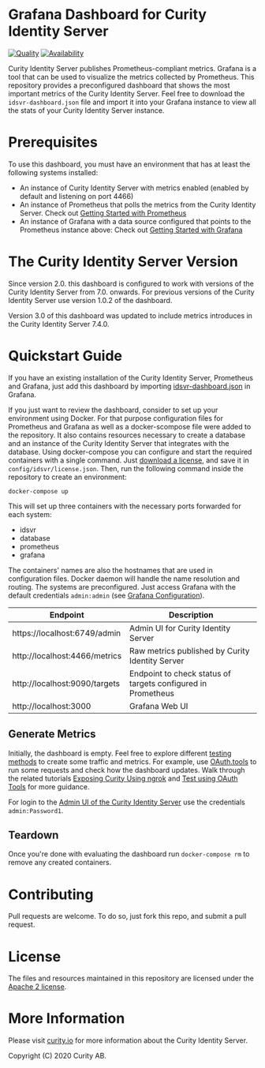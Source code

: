 # Grafana Dashboard for Curity Identity Server

[![Quality](https://img.shields.io/badge/quality-production-green)](https://curity.io/resources/code-examples/status/)
[![Availability](https://img.shields.io/badge/availability-binary-blue)](https://curity.io/resources/code-examples/status/)

Curity Identity Server publishes Prometheus-compliant metrics. Grafana is a tool that can be used to visualize the metrics collected by Prometheus.
This repository provides a preconfigured dashboard that shows the most important metrics of the Curity Identity Server. Feel free to download the `idsvr-dashboard.json` file and import it into your Grafana instance to view all the stats of your Curity Identity Server instance.

# Prerequisites

To use this dashboard, you must have an environment that has at least the following systems installed:

* An instance of Curity Identity Server with metrics enabled (enabled by default and listening on port 4466)
* An instance of Prometheus that polls the metrics from the Curity Identity Server.
Check out [Getting Started with Prometheus](https://prometheus.io/docs/prometheus/latest/getting_started/)
* An instance of Grafana with a data source configured that points to the Prometheus instance above:
Check out [Getting Started with Grafana](https://grafana.com/docs/grafana/latest/guides/getting_started/)

# The Curity Identity Server Version

Since version 2.0. this dashboard is configured to work with versions of the Curity Identity Server from 7.0. onwards.
For previous versions of the Curity Identity Server use version 1.0.2 of the dashboard.

Version 3.0 of this dashboard was updated to include metrics introduces in the Curity Identity Server 7.4.0.

# Quickstart Guide
If you have an existing installation of the Curity Identity Server, Prometheus and Grafana, just add this dashboard by importing [idsvr-dashboard.json](idsvr-dashboard.json) in Grafana.

If you just want to review the dashboard, consider to set up your environment using Docker. For that purpose configuration files for Prometheus and Grafana as well as a docker-scompose file were added to the repository. It also contains resources necessary to create a database and an instance of the Curity Identity Server that integrates with the database. Using docker-compose you can configure and start the required containers with a single command. Just [download a license](https://developer.curity.io/licenses), and save it in `config/idsvr/license.json`. Then, run the following command inside the repository to create an environment:

```
docker-compose up
```

This will set up three containers with the necessary ports forwarded for each system:
* idsvr
* database
* prometheus
* grafana

The containers' names are also the hostnames that are used in configuration files. Docker daemon will handle the name resolution and routing.
The systems are preconfigured. Just access Grafana with the default credentials `admin:admin` (see [Grafana Configuration](https://grafana.com/docs/grafana/latest/installation/configuration/#admin-user)).

| Endpoint                       | Description                                                  |
|--------------------------------|--------------------------------------------------------------|
| https://localhost:6749/admin   | Admin UI for Curity Identity Server                          |
| http://localhost:4466/metrics  | Raw metrics published by Curity Identity Server              |
| http://localhost:9090/targets  | Endpoint to check status of targets configured in Prometheus |
| http://localhost:3000          | Grafana Web UI                                               |


## Generate Metrics

Initially, the dashboard is empty. Feel free to explore different [testing methods](https://curity.io/resources/tryit/) to create some traffic and metrics. For example, use [OAuth.tools](https://oauth.tools/) to run some requests and check how the dashboard updates. Walk through the related tutorials [Exposing Curity Using ngrok](https://curity.io/resources/learn/expose-local-curity-ngrok/) and [Test using OAuth Tools](https://curity.io/resources/learn/test-using-oauth-tools/) for more guidance.

For login to the [Admin UI of the Curity Identity Server](https://localhost:6749/admin) use the credentials `admin:Password1`.

## Teardown

Once you're done with evaluating the dashboard run `docker-compose rm` to remove any created containers.

# Contributing

Pull requests are welcome. To do so, just fork this repo, and submit a pull request.

# License

The files and resources maintained in this repository are licensed under the [Apache 2 license](LICENSE).

# More Information

Please visit [curity.io](https://curity.io/) for more information about the Curity Identity Server.

Copyright (C) 2020 Curity AB.

